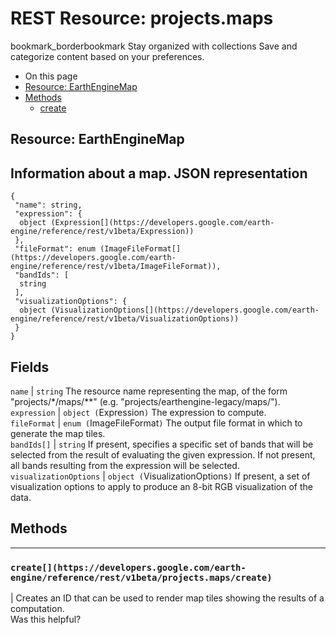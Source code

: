  
#  REST Resource: projects.maps 
bookmark_borderbookmark Stay organized with collections  Save and categorize content based on your preferences.
  * On this page
  * [Resource: EarthEngineMap](https://developers.google.com/earth-engine/reference/rest/v1beta/projects.maps#resource:-earthenginemap)
  * [Methods](https://developers.google.com/earth-engine/reference/rest/v1beta/projects.maps#methods)
    * [create](https://developers.google.com/earth-engine/reference/rest/v1beta/projects.maps#create)


## Resource: EarthEngineMap
Information about a map.
JSON representation  
---  
```
{
 "name": string,
 "expression": {
  object (Expression[](https://developers.google.com/earth-engine/reference/rest/v1beta/Expression))
 },
 "fileFormat": enum (ImageFileFormat[](https://developers.google.com/earth-engine/reference/rest/v1beta/ImageFileFormat)),
 "bandIds": [
  string
 ],
 "visualizationOptions": {
  object (VisualizationOptions[](https://developers.google.com/earth-engine/reference/rest/v1beta/VisualizationOptions))
 }
}
```
  
Fields  
---  
`name` |  `string` The resource name representing the map, of the form "projects/*/maps/**" (e.g. "projects/earthengine-legacy/maps/").  
`expression` |  `object (`Expression[](https://developers.google.com/earth-engine/reference/rest/v1beta/Expression)`)` The expression to compute.  
`fileFormat` |  `enum (`ImageFileFormat[](https://developers.google.com/earth-engine/reference/rest/v1beta/ImageFileFormat)`)` The output file format in which to generate the map tiles.  
`bandIds[]` |  `string` If present, specifies a specific set of bands that will be selected from the result of evaluating the given expression. If not present, all bands resulting from the expression will be selected.  
`visualizationOptions` |  `object (`VisualizationOptions[](https://developers.google.com/earth-engine/reference/rest/v1beta/VisualizationOptions)`)` If present, a set of visualization options to apply to produce an 8-bit RGB visualization of the data.  
## Methods  
---  
### `create[](https://developers.google.com/earth-engine/reference/rest/v1beta/projects.maps/create)`
|  Creates an ID that can be used to render map tiles showing the results of a computation.  
Was this helpful?
